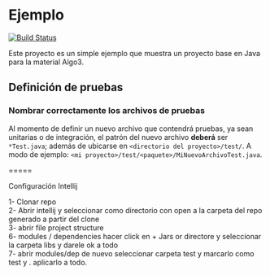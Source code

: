 Ejemplo                                                                                                                                                                 
==========

[![Build Status](https://nicopaez.ci.cloudbees.com/view/Algo3/job/proyecto-base-aglo3/badge/icon)](https://nicopaez.ci.cloudbees.com/view/Algo3/job/proyecto-base-aglo3/)

Este proyecto es un simple ejemplo que muestra un proyecto base en Java para la material Algo3.

## Definición de pruebas
### Nombrar correctamente los archivos de pruebas

Al momento de definir un nuevo archivo que contendrá pruebas, ya sean unitarias o de integración, el patrón del nuevo archivo **deberá** ser `*Test.java`; además de ubicarse en `<directorio del proyecto>/test/`. A modo de ejemplo: `<mi proyecto>/test/<paquete>/MiNuevoArchivoTest.java`.

=====

Configuración Intellij


1- Clonar repo <br>
2- Abrir intellij y seleccionar como directorio con open a la carpeta del repo generado a partir del clone <br>
3- abrir file project structure <br>
6- modules / dependencies hacer click en + Jars or directore y seleccionar la carpeta libs y darele ok a todo <br>
7- abrir modules/dep de nuevo  seleccionar carpeta test y marcarlo como test y . aplicarlo a todo. <br>
